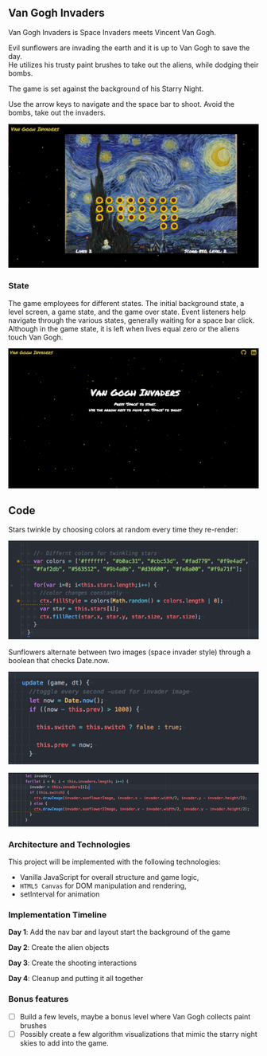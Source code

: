 ## Van Gogh Invaders

Van Gogh Invaders is Space Invaders meets Vincent Van Gogh.  

Evil sunflowers are invading the earth and it is up to Van Gogh to save the day.  
He utilizes his trusty paint brushes to take out the aliens, while dodging their bombs.  

The game is set against the background of his Starry Night.  

Use the arrow keys to navigate and the space bar to shoot.  Avoid the bombs, take out the invaders.  

![game](game.png)

### State  

The game employees for different states.  The initial background state,
a level screen, a game state, and the game over state.  Event listeners help
navigate through the various states, generally waiting for a space bar click.  
Although in the game state, it is left when lives equal zero or the aliens touch
Van Gogh.  

![start](start.png)


## Code

Stars twinkle by choosing colors at random every time they re-render:

![code1](code1.png)

Sunflowers alternate between two images (space invader style) through a boolean that checks Date.now.  

![code2](code2.png)

![code3](code3.png)


### Architecture and Technologies

This project will be implemented with the following technologies:

- Vanilla JavaScript for overall structure and game logic,
- `HTML5 Canvas` for DOM manipulation and rendering,
- setInterval for animation



### Implementation Timeline

**Day 1**:  Add the nav bar and layout start the background of the game

**Day 2**: Create the alien objects

**Day 3**: Create the shooting interactions

**Day 4**:  Cleanup and putting it all together

### Bonus features

- [ ] Build a few levels, maybe a bonus level where Van Gogh collects paint brushes
- [ ] Possibly create a few algorithm visualizations that mimic the starry night skies to add into the game.  
